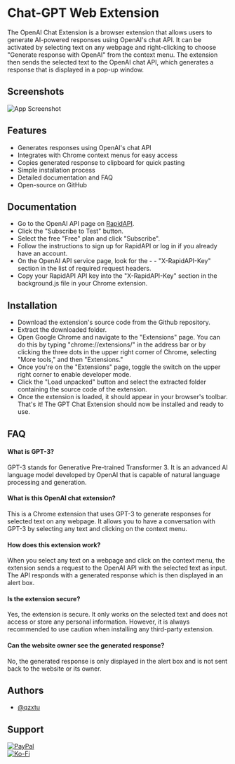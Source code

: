 
# Chat-GPT Web Extension

The OpenAI Chat Extension is a browser extension that allows users to generate AI-powered responses using OpenAI's chat API. It can be activated by selecting text on any webpage and right-clicking to choose "Generate response with OpenAI" from the context menu. The extension then sends the selected text to the OpenAI chat API, which generates a response that is displayed in a pop-up window.

## Screenshots

![App Screenshot](https://cdn.discordapp.com/attachments/1008195045960204349/1099103637608878090/New_Website_Blue_Mockup_Instagram_-_Laptop.gif)


## Features

- Generates responses using OpenAI's chat API
- Integrates with Chrome context menus for easy access
- Copies generated response to clipboard for quick pasting
- Simple installation process
- Detailed documentation and FAQ
- Open-source on GitHub

## Documentation

- Go to the OpenAI API page on [RapidAPI](https://rapidapi.com/openai-api-openai-api-default/api/openai80/).
- Click the "Subscribe to Test" button.
- Select the free "Free" plan and click "Subscribe".
- Follow the instructions to sign up for RapidAPI or log in if you already have an account.
- On the OpenAI API service page, look for the - - "X-RapidAPI-Key" section in the list of required request headers.
- Copy your RapidAPI API key into the "X-RapidAPI-Key" section in the background.js file in your Chrome extension.

## Installation

- Download the extension's source code from the Github repository.
- Extract the downloaded folder.
- Open Google Chrome and navigate to the "Extensions" page. You can do this by typing "chrome://extensions/" in the address bar or by clicking the three dots in the upper right corner of Chrome, selecting "More tools," and then "Extensions."
- Once you're on the "Extensions" page, toggle the switch on the upper right corner to enable developer mode.
- Click the "Load unpacked" button and select the extracted folder containing the source code of the extension.
- Once the extension is loaded, it should appear in your browser's toolbar.
That's it! The GPT Chat Extension should now be installed and ready to use.

## FAQ

#### What is GPT-3?
GPT-3 stands for Generative Pre-trained Transformer 3. It is an advanced AI language model developed by OpenAI that is capable of natural language processing and generation.

#### What is this OpenAI chat extension?
This is a Chrome extension that uses GPT-3 to generate responses for selected text on any webpage. It allows you to have a conversation with GPT-3 by selecting any text and clicking on the context menu.

#### How does this extension work?

When you select any text on a webpage and click on the context menu, the extension sends a request to the OpenAI API with the selected text as input. The API responds with a generated response which is then displayed in an alert box.

#### Is the extension secure?

Yes, the extension is secure. It only works on the selected text and does not access or store any personal information. However, it is always recommended to use caution when installing any third-party extension.

#### Can the website owner see the generated response?

No, the generated response is only displayed in the alert box and is not sent back to the website or its owner.
## Authors

- [@qzxtu](https://www.github.com/qzxtu)

## Support

 [![PayPal](https://img.shields.io/badge/PayPal-00457C?style=for-the-badge&logo=paypal&logoColor=white)](https://paypal.me/nova355killer)   
 [![Ko-Fi](https://img.shields.io/badge/kofi-00457C?style=for-the-badge&logo=ko-fi&logoColor=white)](https://ko-fi.com/nova355)
